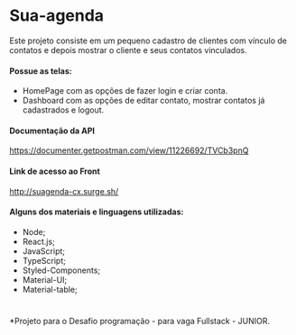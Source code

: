 # Sua-agenda

Este projeto consiste em um pequeno cadastro de clientes com vínculo de contatos e depois mostrar o cliente e seus contatos vinculados.

#### Possue as telas:
- HomePage com as opções de fazer login e criar conta.
- Dashboard com as opções de editar contato, mostrar contatos já cadastrados e logout.

#### Documentação da API
https://documenter.getpostman.com/view/11226692/TVCb3pnQ

#### Link de acesso ao Front
http://suagenda-cx.surge.sh/

#### Alguns dos materiais e linguagens utilizadas:

- Node;
- React.js;
- JavaScript;
- TypeScript;
- Styled-Components;
- Material-UI;
- Material-table;

# 
*Projeto para o Desafio programação - para vaga Fullstack - JUNIOR.
